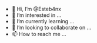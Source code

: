 - 👋 Hi, I’m @Esteb4nx
- 👀 I’m interested in ...
- 🌱 I’m currently learning ...
- 💞️ I’m looking to collaborate on ...
- 📫 How to reach me ...

<!---
Esteb4nx/Esteb4nx is a ✨ special ✨ repository because its `README.md` (this file) appears on your GitHub profile.
You can click the Preview link to take a look at your changes.
--->
